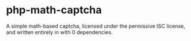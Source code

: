 # php-math-captcha
A simple math-based captcha, licensed under the permissive ISC license, and written entirely in with 0 dependencies.
